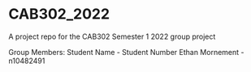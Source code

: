 # CAB302_2022
A project repo for the CAB302 Semester 1 2022 group project

Group Members:
Student Name - Student Number
Ethan Mornement - n10482491

